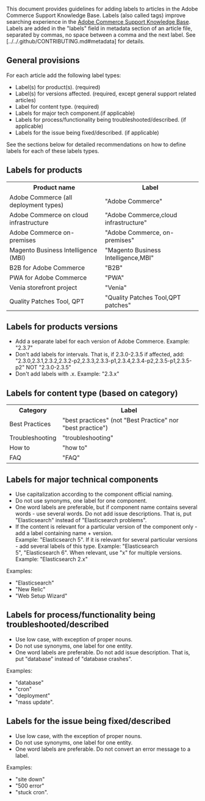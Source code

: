 This document provides guidelines for adding labels to articles in the Adobe Commerce Support Knowledge Base.
Labels (also called tags) improve searching experience in the [Adobe Commerce Support Knowledge Base](https://support.magento.com/hc/en-us).
Labels are added in the "labels" field in metadata section of an article file, separated by commas, no space between a comma and the next label.
See [../../.github/CONTRIBUTING.md#metadata] for details.

## General provisions

For each article add the following label types:

* Label(s) for product(s). (required)
* Label(s) for versions affected. (required, except general support related articles)
* Label for content type. (required)
* Labels for major tech component.(if applicable)
* Labels for process/functionality being troubleshooted/described. (if applicable)
* Labels for the issue being fixed/described. (if applicable)

See the sections below for detailed recommendations on how to define labels for each of these labels types.

## Labels for products

<table>
<tbody>
  <tr>
    <th>Product name</th>
    <th>Label</th>
  </tr>
  <tr>
    <td>Adobe Commerce (all deployment types) </td>
    <td>
    "Adobe Commerce"
    </td>
  </tr>
  <tr>
    <td>Adobe Commerce on cloud infrastructure</td>
    <td>
      "Adobe Commerce,cloud infrastructure"
    </td>
  </tr>
  <tr>
    <td>Adobe Commerce on-premises</td>
    <td>"Adobe Commerce, on-premises"</td>
  </tr>
  <tr>
    <td>Magento Business Intelligence (MBI)</td>
    <td>
        "Magento Business Intelligence,MBI"
    </td>
  </tr>
  <tr>
    <td>B2B for Adobe Commerce</td>
    <td>"B2B"</td>
  </tr>
  <tr>
    <td>PWA for Adobe Commerce</td>
    <td>"PWA"</td>
  </tr>
  <tr>
    <td>Venia storefront project</td>
    <td>"Venia"</td>
  </tr>
  <tr>
    <td>Quality Patches Tool, QPT</td>
    <td>"Quality Patches Tool,QPT patches"</td>
  </tr>
  </tbody>
</table>

## Labels for products versions

* Add a separate label for each version of Adobe Commerce. Example: "2.3.7"
* Don't add labels for intervals.
    That is, if 2.3.0-2.3.5 if affected, add: "2.3.0,2.3.1,2.3.2,2.3.2-p2,2.3.3,2.3.3-p1,2.3.4,2.3.4-p2,2.3.5-p1,2.3.5-p2"
    NOT "2.3.0-2.3.5"
* Don't add labels with .x. Example: "2.3.x"

## Labels for content type (based on category)
<table>
  <tbody>
    <tr>
      <th>Category</th>
      <th>Label</th>
    </tr>
    <tr>
      <td>Best Practices</td>
      <td>"best practices" (not "Best Practice" nor "best practice")</td>
    </tr>
    <tr>
      <td>
        Troubleshooting
      </td>
      <td>
      "troubleshooting"
      </td>
    </tr>
    <tr>
      <td>How to</td>
      <td>"how to"</td>
    </tr>
    <tr>
      <td>FAQ</td>
      <td >"FAQ"</td>
    </tr>
  </tbody>
</table>

## Labels for major technical components

* Use capitalization according to the component official naming.
* Do not use synonyms, one label for one component.
* One word labels are preferable, but if component name contains several words - use several words. Do not add issue descriptions. That is, put "Elasticsearch" instead of "Elasticsearch problems".
* If the content is relevant for a particular version of the component only - add a label containing name + version.         
    Example: "Elasticsearch 5". If it is relevant for several particular versions - add several labels of this type. Example: "Elasticsearch 5", "Elasticsearch 6". When relevant, use "x" for multiple versions. Example: "Elasticsearch 2.x"

Examples:

* "Elasticsearch"
* "New Relic"
* "Web Setup Wizard"

## Labels for process/functionality being troubleshooted/described

* Use low case, with exception of proper nouns.
* Do not use synonyms, one label for one entity.
* One word labels are preferable. Do not add issue description. That is, put "database" instead of "database crashes".

Examples: 

* "database"
* "cron"
* "deployment"
* "mass update".

## Labels for the issue being fixed/described

* Use low case, with the exception of proper nouns.
* Do not use synonyms, one label for one entity.
* One word labels are preferable. Do not convert an error message to a label.

Examples:

* "site down"
* "500 error"
* "stuck cron".
